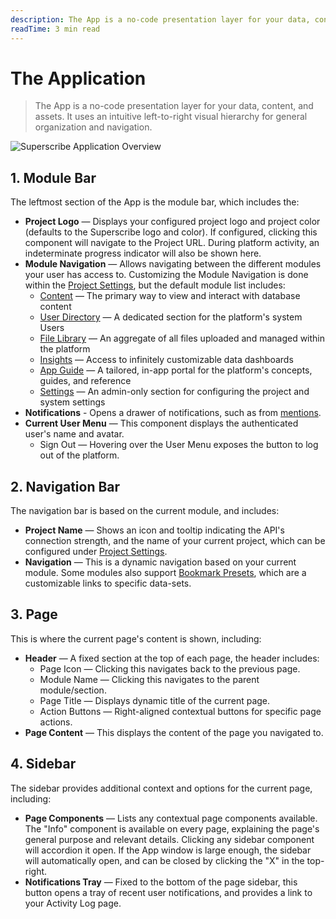 ```yaml
---
description: The App is a no-code presentation layer for your data, content, and assets.
readTime: 3 min read
---
```


# The Application

> The App is a no-code presentation layer for your data, content, and assets. It uses an intuitive left-to-right visual
> hierarchy for general organization and navigation.

<img src="https://cdn.superscribe.io/docs/v9/app-guide/overview/app-overview-20220810A.svg" alt="Superscribe Application Overview" class="no-shadow" />

## 1. Module Bar

The leftmost section of the App is the module bar, which includes the:

- **Project Logo** — Displays your configured project logo and project color (defaults to the Superscribe logo and color).
  If configured, clicking this component will navigate to the Project URL. During platform activity, an indeterminate
  progress indicator will also be shown here.
- **Module Navigation** — Allows navigating between the different modules your user has access to. Customizing the
  Module Navigation is done within the [Project Settings](/app/settings), but the default module list includes:
  - [Content](/app/content/collections) — The primary way to view and interact with database content
  - [User Directory](/app/user-directory) — A dedicated section for the platform's system Users
  - [File Library](/app/file-library) — An aggregate of all files uploaded and managed within the platform
  - [Insights](/app/insights) — Access to infinitely customizable data dashboards
  - [App Guide](/app/overview) — A tailored, in-app portal for the platform's concepts, guides, and reference
  - [Settings](/app/settings) — An admin-only section for configuring the project and system settings
- **Notifications** - Opens a drawer of notifications, such as from [mentions](/app/content/items#mentions).
- **Current User Menu** — This component displays the authenticated user's name and avatar.
  - Sign Out — Hovering over the User Menu exposes the button to log out of the platform.

## 2. Navigation Bar

The navigation bar is based on the current module, and includes:

- **Project Name** — Shows an icon and tooltip indicating the API's connection strength, and the name of your current
  project, which can be configured under [Project Settings](/app/settings).
- **Navigation** — This is a dynamic navigation based on your current module. Some modules also support
  [Bookmark Presets](/getting-started/glossary#presets), which are a customizable links to specific data-sets.

## 3. Page

This is where the current page's content is shown, including:

- **Header** — A fixed section at the top of each page, the header includes:
  - Page Icon — Clicking this navigates back to the previous page.
  - Module Name — Clicking this navigates to the parent module/section.
  - Page Title — Displays dynamic title of the current page.
  - Action Buttons — Right-aligned contextual buttons for specific page actions.
- **Page Content** — This displays the content of the page you navigated to.

## 4. Sidebar

The sidebar provides additional context and options for the current page, including:

- **Page Components** — Lists any contextual page components available. The "Info" component is available on every page,
  explaining the page's general purpose and relevant details. Clicking any sidebar component will accordion it open. If
  the App window is large enough, the sidebar will automatically open, and can be closed by clicking the "X" in the
  top-right.
- **Notifications Tray** — Fixed to the bottom of the page sidebar, this button opens a tray of recent user
  notifications, and provides a link to your Activity Log page.
